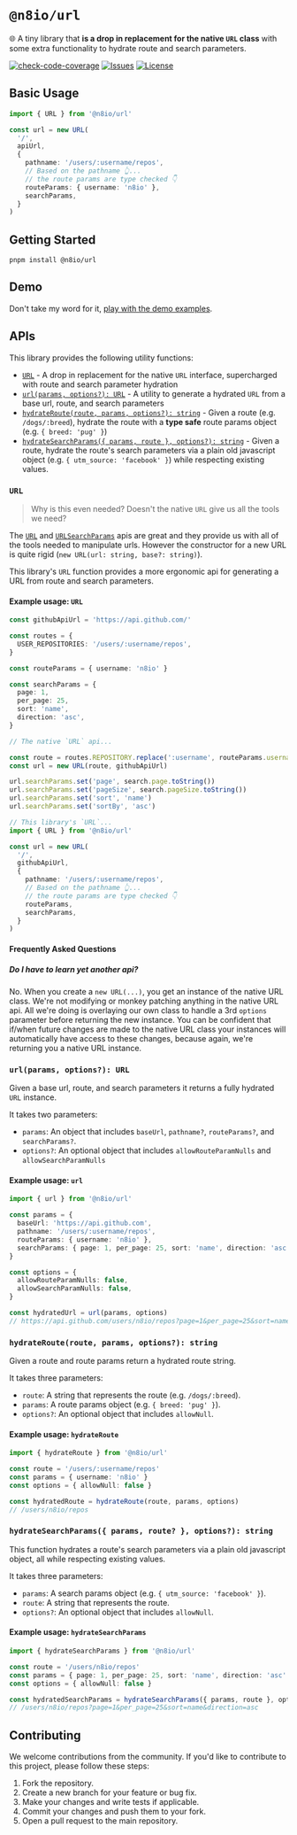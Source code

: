 # `@n8io/url`

🌐 A tiny library that **is a drop in replacement for the native `URL` class** with some extra functionality to hydrate route and search parameters.

[![check-code-coverage](https://img.shields.io/badge/code--coverage-100%25-brightgreen)](https://github.com/n8io/url/actions/workflows/publish.yml?query=branch%3Amain)
[![Issues](https://img.shields.io/github/issues/n8io/url)](https://github.com/n8io/url/issues)
[![License](https://img.shields.io/github/license/n8io/url)](https://github.com/n8io/url/blob/main/LICENSE)

## Basic Usage

```ts
import { URL } from '@n8io/url'

const url = new URL(
  '/',
  apiUrl, 
  {
    pathname: '/users/:username/repos',
    // Based on the pathname 👆...
    // the route params are type checked 👇 
    routeParams: { username: 'n8io' },
    searchParams,
  }
)
```

## Getting Started

```shell
pnpm install @n8io/url
```

## Demo

Don't take my word for it, [play with the demo examples](https://stackblitz.com/edit/n8io-url?file=index.ts).

## APIs

This library provides the following utility functions:

- [`URL`](#url) - A drop in replacement for the native `URL` interface, supercharged with route and search parameter hydration
- [`url(params, options?): URL`](#urlparams-options-url) - A utility to generate a hydrated `URL` from a base url, route, and search parameters
- [`hydrateRoute(route, params, options?): string`](#hydraterouteroute-params-options-string) - Given a route (e.g. `/dogs/:breed`), hydrate the route with a **type safe** route params object (e.g. `{ breed: 'pug' }`)
- [`hydrateSearchParams({ params, route }, options?): string`](#hydratesearchparams-params-route--options-string) - Given a route, hydrate the route's search parameters via a plain old javascript object (e.g. `{ utm_source: 'facebook' }`) while respecting existing values.

### `URL`

> Why is this even needed? Doesn't the native `URL` give us all the tools we need?

The [`URL`](https://developer.mozilla.org/en-US/docs/Web/API/URL) and [`URLSearchParams`](https://developer.mozilla.org/en-US/docs/Web/API/URLSearchParams) apis are great and they provide us with all of the tools needed to manipulate urls. However the constructor for a new URL is quite rigid (`new URL(url: string, base?: string)`). 

This library's `URL` function provides a more ergonomic api for generating a URL from route and search parameters.

#### Example usage: `URL`

```ts
const githubApiUrl = 'https://api.github.com/'

const routes = {
  USER_REPOSITORIES: '/users/:username/repos',
}

const routeParams = { username: 'n8io' }

const searchParams = {
  page: 1,
  per_page: 25,
  sort: 'name',
  direction: 'asc',
}

// The native `URL` api...

const route = routes.REPOSITORY.replace(':username', routeParams.username)
const url = new URL(route, githubApiUrl)

url.searchParams.set('page', search.page.toString())
url.searchParams.set('pageSize', search.pageSize.toString())
url.searchParams.set('sort', 'name')
url.searchParams.set('sortBy', 'asc')

// This library's `URL`...
import { URL } from '@n8io/url'

const url = new URL(
  '/', 
  githubApiUrl, 
  {
    pathname: '/users/:username/repos',
    // Based on the pathname 👆...
    // the route params are type checked 👇 
    routeParams,
    searchParams,
  }
)
```

#### Frequently Asked Questions

##### Do I have to learn yet another api?

No. When you create a `new URL(...)`, you get an instance of the native URL class. We're not modifying or monkey patching anything in the native URL api. All we're doing is overlaying our own class to handle a 3rd `options` parameter before returning the new instance. You can be confident that if/when future changes are made to the native URL class your instances will automatically have access to these changes, because again, we're returning you a native URL instance.

### `url(params, options?): URL`

Given a base url, route, and search parameters it returns a fully hydrated `URL` instance.

It takes two parameters:

- `params`: An object that includes `baseUrl`, `pathname?`, `routeParams?`, and `searchParams?`.
- `options?`: An optional object that includes `allowRouteParamNulls` and `allowSearchParamNulls`

#### Example usage: `url`

```ts
import { url } from '@n8io/url'

const params = {
  baseUrl: 'https://api.github.com',
  pathname: '/users/:username/repos',
  routeParams: { username: 'n8io' },
  searchParams: { page: 1, per_page: 25, sort: 'name', direction: 'asc' },
}

const options = {
  allowRouteParamNulls: false,
  allowSearchParamNulls: false,
}

const hydratedUrl = url(params, options)
// https://api.github.com/users/n8io/repos?page=1&per_page=25&sort=name&direction=asc
```

### `hydrateRoute(route, params, options?): string`

Given a route and route params return a hydrated route string.

It takes three parameters:

- `route`: A string that represents the route (e.g. `/dogs/:breed`).
- `params`: A route params object (e.g. `{ breed: 'pug' }`).
- `options?`: An optional object that includes `allowNull`.

#### Example usage: `hydrateRoute`

```ts
import { hydrateRoute } from '@n8io/url'

const route = '/users/:username/repos'
const params = { username: 'n8io' }
const options = { allowNull: false }

const hydratedRoute = hydrateRoute(route, params, options)
// /users/n8io/repos
```

### `hydrateSearchParams({ params, route? }, options?): string`

This function hydrates a route's search parameters via a plain old javascript object, all while respecting existing values.

It takes three parameters:

- `params`: A search params object (e.g. `{ utm_source: 'facebook' }`).
- `route`: A string that represents the route.
- `options?`: An optional object that includes `allowNull`.

#### Example usage: `hydrateSearchParams`

```ts
import { hydrateSearchParams } from '@n8io/url'

const route = '/users/n8io/repos'
const params = { page: 1, per_page: 25, sort: 'name', direction: 'asc' }
const options = { allowNull: false }

const hydratedSearchParams = hydrateSearchParams({ params, route }, options)
// /users/n8io/repos?page=1&per_page=25&sort=name&direction=asc
```

## Contributing

We welcome contributions from the community. If you'd like to contribute to this project, please follow these steps:

1. Fork the repository.
2. Create a new branch for your feature or bug fix.
3. Make your changes and write tests if applicable.
4. Commit your changes and push them to your fork.
5. Open a pull request to the main repository.
